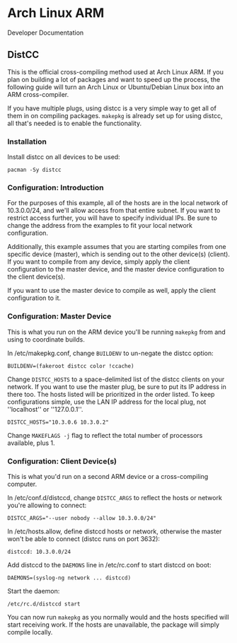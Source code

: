 # Arch Linux ARM #

<div class="meta subtitle">Developer Documentation</div>

## DistCC ##
This is the official cross-compiling method used at Arch Linux ARM. If you plan on building a lot of packages and want to speed up the process, the following guide will turn an Arch Linux or Ubuntu/Debian Linux box into an ARM cross-compiler.

If you have multiple plugs, using distcc is a very simple way to get all of them in on compiling packages. `makepkg` is already set up for using distcc, all that's needed is to enable the functionality.

### Installation ###

Install distcc on all devices to be used:

    pacman -Sy distcc

### Configuration: Introduction ###
For the purposes of this example, all of the hosts are in the local network of 10.3.0.0/24, and we'll allow access from that entire subnet. If you want to restrict access further, you will have to specify individual IPs. Be sure to change the address from the examples to fit your local network configuration.

Additionally, this example assumes that you are starting compiles from one specific device (master), which is sending out to the other device(s) (client). If you want to compile from any device, simply apply the client configuration to the master device, and the master device configuration to the client device(s).

If you want to use the master device to compile as well, apply the client configuration to it.

### Configuration: Master Device ###
This is what you run on the ARM device you'll be running `makepkg` from and using to coordinate builds.

In /etc/makepkg.conf, change `BUILDENV` to un-negate the distcc option:

    BUILDENV=(fakeroot distcc color !ccache)

Change `DISTCC_HOSTS` to a space-delimited list of the distcc clients on your network. If you want to use the master plug, be sure to put its IP address in there too. The hosts listed will be prioritized in the order listed. To keep configurations simple, use the LAN IP address for the local plug, not ''localhost'' or ''127.0.0.1''.

    DISTCC_HOSTS="10.3.0.6 10.3.0.2"

Change `MAKEFLAGS -j` flag to reflect the total number of processors available, plus 1.

### Configuration: Client Device(s) ###
This is what you'd run on a second ARM device or a cross-compiling computer.

In /etc/conf.d/distccd, change `DISTCC_ARGS` to reflect the hosts or network you're allowing to connect:

    DISTCC_ARGS="--user nobody --allow 10.3.0.0/24"

In /etc/hosts.allow, define distccd hosts or network, otherwise the master won't be able to connect (distcc runs on port 3632):

    distccd: 10.3.0.0/24

Add distccd to the `DAEMONS` line in /etc/rc.conf to start distccd on boot:

    DAEMONS=(syslog-ng network ... distccd)

Start the daemon:

    /etc/rc.d/distccd start

You can now run `makepkg` as you normally would and the hosts specified will start receiving work. If the hosts are unavailable, the package will simply compile locally.
